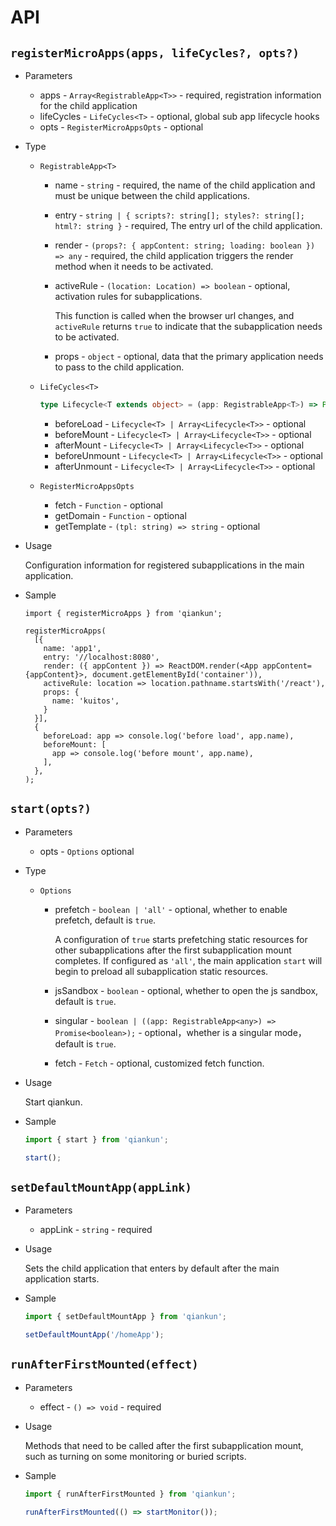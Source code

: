 # API

## `registerMicroApps(apps, lifeCycles?, opts?)`

- Parameters

  - apps - `Array<RegistrableApp<T>>` - required, registration information for the child application
  - lifeCycles - `LifeCycles<T>` - optional, global sub app lifecycle hooks
  - opts - `RegisterMicroAppsOpts` - optional

- Type

  - `RegistrableApp<T>`

    - name - `string` - required, the name of the child application and must be unique between the child applications.

    - entry - `string | { scripts?: string[]; styles?: string[]; html?: string }` - required, The entry url of the child application.

    - render - `(props?: { appContent: string; loading: boolean }) => any` - required, the child application triggers the render method when it needs to be activated.

    - activeRule - `(location: Location) => boolean` - optional, activation rules for subapplications.

      This function is called when the browser url changes, and `activeRule` returns `true` to indicate that the subapplication needs to be activated.

    - props - `object` - optional, data that the primary application needs to pass to the child application.

  - `LifeCycles<T>`

    ```ts
    type Lifecycle<T extends object> = (app: RegistrableApp<T>) => Promise<any>;
    ```

    - beforeLoad - `Lifecycle<T> | Array<Lifecycle<T>>` - optional
    - beforeMount - `Lifecycle<T> | Array<Lifecycle<T>>` - optional
    - afterMount - `Lifecycle<T> | Array<Lifecycle<T>>` - optional
    - beforeUnmount - `Lifecycle<T> | Array<Lifecycle<T>>` - optional
    - afterUnmount - `Lifecycle<T> | Array<Lifecycle<T>>` - optional

  - `RegisterMicroAppsOpts`

    - fetch - `Function` - optional
    - getDomain - `Function` - optional
    - getTemplate - `(tpl: string) => string` - optional

- Usage

  Configuration information for registered subapplications in the main application.

- Sample

  ```tsx
  import { registerMicroApps } from 'qiankun';

  registerMicroApps(
    [{
      name: 'app1',
      entry: '//localhost:8080',
      render: ({ appContent }) => ReactDOM.render(<App appContent={appContent}>, document.getElementById('container')),
      activeRule: location => location.pathname.startsWith('/react'),
      props: {
        name: 'kuitos',
      }
    }],
    {
      beforeLoad: app => console.log('before load', app.name),
      beforeMount: [
        app => console.log('before mount', app.name),
      ],
    },
  );
  ```

## `start(opts?)`

- Parameters

  - opts - `Options` optional

- Type

  - `Options`

    - prefetch - `boolean | 'all'` - optional, whether to enable prefetch, default is `true`.

      A configuration of `true` starts prefetching static resources for other subapplications after the first subapplication mount completes. If configured as `'all'`, the main application `start` will begin to preload all subapplication static resources.

    - jsSandbox - `boolean` - optional, whether to open the js sandbox, default is `true`.

    - singular - `boolean | ((app: RegistrableApp<any>) => Promise<boolean>);` - optional，whether is a singular mode，default is `true`.

    - fetch - `Fetch` - optional, customized fetch function.

- Usage

  Start qiankun.

- Sample

  ```ts
  import { start } from 'qiankun';

  start();
  ```

## `setDefaultMountApp(appLink)`

- Parameters

  - appLink - `string` - required

- Usage

  Sets the child application that enters by default after the main application starts.

- Sample

  ```ts
  import { setDefaultMountApp } from 'qiankun';

  setDefaultMountApp('/homeApp');
  ```

## `runAfterFirstMounted(effect)`

- Parameters

  - effect - `() => void` - required

- Usage

  Methods that need to be called after the first subapplication mount, such as turning on some monitoring or buried scripts.

- Sample

  ```ts
  import { runAfterFirstMounted } from 'qiankun';

  runAfterFirstMounted(() => startMonitor());
  ```
